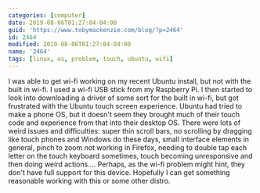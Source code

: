 ```yaml
---
categories: [computer]
date: 2019-08-06T01:27:04-04:00
guid: 'https://www.tobymackenzie.com/blog/?p=2464'
id: 2464
modified: 2019-08-06T01:27:04-04:00
name: '2464'
tags: [linux, os, problem, touch, ubuntu, wifi]
---
```


I was able to get wi-fi working on my recent Ubuntu install, but not with the built in wi-fi.<!--more-->  I used a wi-fi USB stick from my Raspberry Pi.  I then started to look into downloading a driver of some sort for the built in wi-fi, but got frustrated with the Ubuntu touch screen experience.  Ubuntu had tried to make a phone OS, but it doesn't seem they brought much of their touch code and experience from that into their desktop OS.  There were lots of weird issues and difficulties:  super thin scroll bars, no scrolling by dragging like touch phones and Windows do these days, small interface elements in general, pinch to zoom not working in Firefox, needing to double tap each letter on the touch keyboard sometimes, touch becoming unresponsive and then doing weird actions….  Perhaps, as the wi-fi problem might hint, they don't have full support for this device.  Hopefully I can get something reasonable working with this or some other distro.
